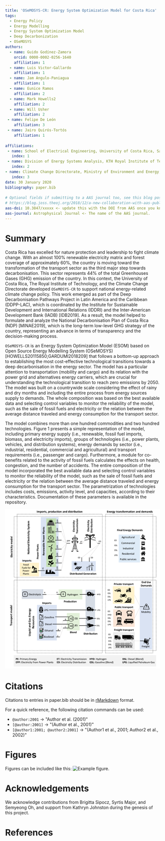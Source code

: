 ```yaml
---
title: 'OSeMOSYS-CR: Energy System Optimization Model for Costa Rica'
tags:
  - Energy Policy
  - Energy Modelling
  - Energy System Optimization Model
  - Deep Decarbonization
  - OSeMOSYS
authors:
  - name: Guido Godínez-Zamora
    orcid: 0000-0002-0256-1640
    affiliation: 1
  - name: Luis Victor-Gallardo
    affiliation: 1
  - name: Jam Angulo-Paniagua
    affiliation: 1
  - name: Eunice Ramos
    affiliation: 2
  - name: Mark Howells2
    affiliation: 2
  - name: Will Usher
    affiliation: 2
 - name: Felipe De León
    affiliation: 3
 - name: Jairo Quirós-Tortós
    affiliation: 1

affiliations:
 - name: School of Electrical Engineering, University of Costa Rica, San José, Costa Rica
   index: 1
 - name: Division of Energy Systems Analysis, KTH Royal Institute of Technology, Stockholm, Sweden.
   index: 2
- name: Climate Change Directorate, Ministry of Environment and Energy, San José, Costa Rica.
   index: 3
date: 30 January 2020
bibliography: paper.bib

# Optional fields if submitting to a AAS journal too, see this blog post:
# https://blog.joss.theoj.org/2018/12/a-new-collaboration-with-aas-publishing
aas-doi: 10.3847/xxxxx <- update this with the DOI from AAS once you know it.
aas-journal: Astrophysical Journal <- The name of the AAS journal.
---
```


# Summary

Costa Rica has excelled for nature protection and leadership to fight climate change. 
With an almost 100% renewable electricity matrix and forest coverage of approximately 60%, 
the country is moving toward the transformation of the transport sector as the third major step towards decarbonisation. 
This sector represents 44% of the total Greenhouses Gases (GHG) emission of the country. 
In this context, the University of Costa Rica, The Royal Institute of Technology, and the Climate Change Directorate developed 
``OSeMOSYS-CR`` to support national energy-related climate change policy. 
This work emerged as part of the Deep Decarbonisation Pathways Project in Latin America and the Caribbean (DDPP-LAC), 
which is coordinated by the Institute for Sustainable Development and International Relations (IDDRI) and the Inter-American Development Bank (IADB) [IDB2019]. 
As a result, the model helped to formulate and analyze the National Decarbonisation Plan of Costa Rica (NDP) [MINAE2019], 
which is the long-term low-level GHG strategy of the country, representing an advance in terms of transparency and the decision-making process.


``OSeMOSYS-CR`` is an Energy System Optimization Model (ESOM) based on Open Source Energy Modelling System (OSeMOSYS) [HOWELLS20115850;GARDUMI2018209] that follows a bottom-up 
approach to establishing the most cost-effective technological transitions towards a deep decarbonisation in the energy sector. 
The model has a particular attention to transportation (mobility and cargo) and its relation with the power grid and alternatives energy carriers, 
which are crucial for understanding the technological transition to reach zero emissions by 2050. The model was built on a countrywide scale 
considering the effect of rainy and dry months and including the entire process from energy sources supply to demands. The whole composition was 
based on the best available data and selecting control variables to monitor the reliability of the model, such as the sale of fossil fuels and 
electricity or the relation between the average distance traveled and energy consumption for the transport sector.

The model combines more than one hundred commodities and two hundred technologies. Figure 1 presents a simple representation of the model, 
including primary energy supply (i.e., renewable, fossil fuel imports, biomass, and electricity imports), groups of technologies 
(i.e., power plants, vehicles, and distribution systems), energy demands by sector (i.e., industrial, residential, commercial and agricultural) 
and transport requirements (i.e., passenger and cargo). Furthermore, a module for co-benefits related to the activity of fossil fuels calculates 
the effects on health, congestion, and the number of accidents. The entire composition of the model incorporated the best available data and 
selecting control variables to monitor the reliability of the model, such as the sale of fossil fuels and electricity or the relation 
between the average distance traveled and energy consumption for the transport sector. The parametrization of technologies includes costs, emissions, 
activity level, and capacities, according to their characteristics. Documentation of these parameters is available in the repository.  


![Simple reference energy system for OSeMOSYS-CR model.](SimpleModel.png)


# Citations

Citations to entries in paper.bib should be in
[rMarkdown](http://rmarkdown.rstudio.com/authoring_bibliographies_and_citations.html)
format.

For a quick reference, the following citation commands can be used:
- `@author:2001`  ->  "Author et al. (2001)"
- `[@author:2001]` -> "(Author et al., 2001)"
- `[@author1:2001; @author2:2001]` -> "(Author1 et al., 2001; Author2 et al., 2002)"

# Figures

Figures can be included like this: ![Example figure.](figure.png)

# Acknowledgements

We acknowledge contributions from Brigitta Sipocz, Syrtis Major, and Semyeong
Oh, and support from Kathryn Johnston during the genesis of this project.

# References
